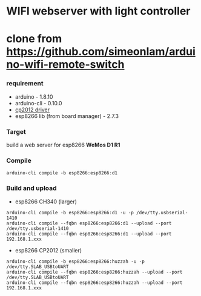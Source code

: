 # WIFI webserver with light controller

# clone from https://github.com/simeonlam/arduino-wifi-remote-switch

### requirement
- arduino - 1.8.10
- arduino-cli - 0.10.0
- [cp2012 driver](https://www.silabs.com/products/development-tools/software/usb-to-uart-bridge-vcp-drivers)
- esp8266 lib (from board manager) - 2.7.3

### Target
build a web server for esp8266 **WeMos D1 R1**

### Compile
```
arduino-cli compile -b esp8266:esp8266:d1
```

### Build and upload
- esp8266 CH340 (larger)
```
arduino-cli compile -b esp8266:esp8266:d1 -u -p /dev/tty.usbserial-1410
arduino-cli compile --fqbn esp8266:esp8266:d1 --upload --port /dev/tty.usbserial-1410
arduino-cli compile --fqbn esp8266:esp8266:d1 --upload --port 192.168.1.xxx
```
- esp8266 CP2012 (smaller)
```
arduino-cli compile -b esp8266:esp8266:huzzah -u -p /dev/tty.SLAB_USBtoUART
arduino-cli compile --fqbn esp8266:esp8266:huzzah --upload --port /dev/tty.SLAB_USBtoUART
arduino-cli compile --fqbn esp8266:esp8266:huzzah --upload --port 192.168.1.xxx
```
